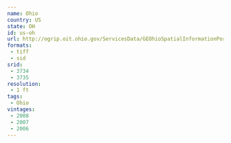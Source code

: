 ```yaml
---
name: Ohio
country: US
state: OH
id: us-oh
url: http://ogrip.oit.ohio.gov/ServicesData/GEOhioSpatialInformationPortal/OhioSpatialDataInfrastructureDownloads.aspx
formats:
 - tiff
 - sid
srid:
 - 3734
 - 3735
resolution:
 - 1 ft
tags:
 - Ohio
vintages:
 - 2008
 - 2007
 - 2006
---
```

